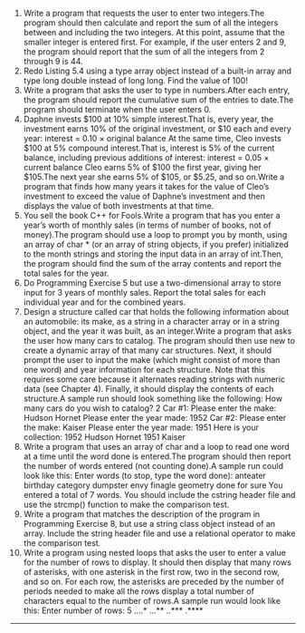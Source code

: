 1. Write a program that requests the user to enter two integers.The program should
then calculate and report the sum of all the integers between and including the two
integers. At this point, assume that the smaller integer is entered first. For example, if
the user enters 2 and 9, the program should report that the sum of all the integers
from 2 through 9 is 44.
2. Redo Listing 5.4 using a type array object instead of a built-in array and type
long double instead of long long. Find the value of 100!
3. Write a program that asks the user to type in numbers.After each entry, the program
should report the cumulative sum of the entries to date.The program should
terminate when the user enters 0.
4. Daphne invests $100 at 10% simple interest.That is, every year, the investment earns
10% of the original investment, or $10 each and every year:
interest = 0.10 × original balance
At the same time, Cleo invests $100 at 5% compound interest.That is, interest is 5%
of the current balance, including previous additions of interest:
interest = 0.05 × current balance
Cleo earns 5% of $100 the first year, giving her $105.The next year she earns 5% of
$105, or $5.25, and so on.Write a program that finds how many years it takes for
the value of Cleo’s investment to exceed the value of Daphne’s investment and then
displays the value of both investments at that time.
5. You sell the book C++ for Fools.Write a program that has you enter a year’s worth
of monthly sales (in terms of number of books, not of money).The program should
use a loop to prompt you by month, using an array of char * (or an array of
string objects, if you prefer) initialized to the month strings and storing the input
data in an array of int.Then, the program should find the sum of the array contents
and report the total sales for the year.
6. Do Programming Exercise 5 but use a two-dimensional array to store input for 3
years of monthly sales. Report the total sales for each individual year and for the
combined years.
7. Design a structure called car that holds the following information about an automobile:
its make, as a string in a character array or in a string object, and the year
it was built, as an integer.Write a program that asks the user how many cars to catalog.
The program should then use new to create a dynamic array of that many car
structures. Next, it should prompt the user to input the make (which might consist
of more than one word) and year information for each structure. Note that this
requires some care because it alternates reading strings with numeric data (see
Chapter 4). Finally, it should display the contents of each structure.A sample run
should look something like the following:
How many cars do you wish to catalog? 2
Car #1:
Please enter the make: Hudson Hornet
Please enter the year made: 1952
Car #2:
Please enter the make: Kaiser
Please enter the year made: 1951
Here is your collection:
1952 Hudson Hornet
1951 Kaiser
8. Write a program that uses an array of char and a loop to read one word at a time
until the word done is entered.The program should then report the number of
words entered (not counting done).A sample run could look like this:
Enter words (to stop, type the word done):
anteater birthday category dumpster
envy finagle geometry done for sure
You entered a total of 7 words.
You should include the cstring header file and use the strcmp() function to
make the comparison test.
9. Write a program that matches the description of the program in Programming
Exercise 8, but use a string class object instead of an array. Include the string
header file and use a relational operator to make the comparison test.
10. Write a program using nested loops that asks the user to enter a value for the
number of rows to display. It should then display that many rows of asterisks, with
one asterisk in the first row, two in the second row, and so on. For each row, the
asterisks are preceded by the number of periods needed to make all the rows
display a total number of characters equal to the number of rows.A sample run
would look like this:
Enter number of rows: 5
....*
...**
..***
.****
*****
